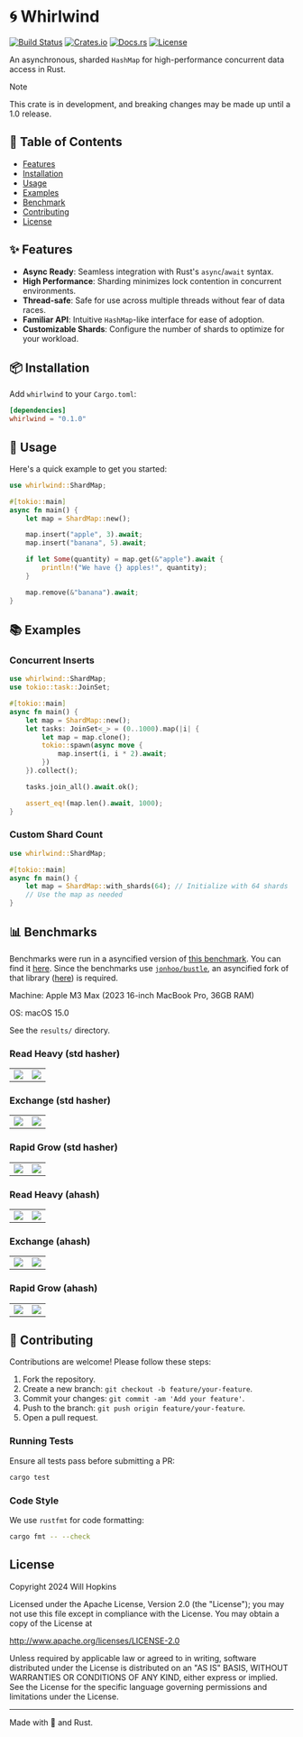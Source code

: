 # 🌀 Whirlwind

[![Build Status](https://img.shields.io/github/actions/workflow/status/fortress-build/whirlwind/rust.yml?branch=main)](https://github.com/yourusername/shardmap/actions)
[![Crates.io](https://img.shields.io/crates/v/whirlwind)](https://crates.io/crates/whirlwind)
[![Docs.rs](https://docs.rs/whirlwind/badge.svg)](https://docs.rs/whirlwind)
[![License](https://img.shields.io/crates/l/whirlwind)](https://github.com/fortress-build/whirlwind/blob/main/LICENSE)

An asynchronous, sharded `HashMap` for high-performance concurrent data access
in Rust.

> [!NOTE]
> This crate is in development, and breaking changes may be made up until a 1.0 release.

## 📖 Table of Contents

- [Features](#-features)
- [Installation](#-installation)
- [Usage](#-usage)
- [Examples](#-examples)
- [Benchmark](#-benchmarks)
- [Contributing](#-contributing)
- [License](#license)

## ✨ Features

- **Async Ready**: Seamless integration with Rust's `async`/`await` syntax.
- **High Performance**: Sharding minimizes lock contention in concurrent environments.
- **Thread-safe**: Safe for use across multiple threads without fear of data races.
- **Familiar API**: Intuitive `HashMap`-like interface for ease of adoption.
- **Customizable Shards**: Configure the number of shards to optimize for your workload.

## 📦 Installation

Add `whirlwind` to your `Cargo.toml`:

```toml
[dependencies]
whirlwind = "0.1.0"
```

## 🔧 Usage

Here's a quick example to get you started:

```rust
use whirlwind::ShardMap;

#[tokio::main]
async fn main() {
    let map = ShardMap::new();

    map.insert("apple", 3).await;
    map.insert("banana", 5).await;

    if let Some(quantity) = map.get(&"apple").await {
        println!("We have {} apples!", quantity);
    }

    map.remove(&"banana").await;
}
```

## 📚 Examples

### Concurrent Inserts

```rust
use whirlwind::ShardMap;
use tokio::task::JoinSet;

#[tokio::main]
async fn main() {
    let map = ShardMap::new();
    let tasks: JoinSet<_> = (0..1000).map(|i| {
        let map = map.clone();
        tokio::spawn(async move {
            map.insert(i, i * 2).await;
        })
    }).collect();

    tasks.join_all().await.ok();

    assert_eq!(map.len().await, 1000);
}
```

### Custom Shard Count

```rust
use whirlwind::ShardMap;

#[tokio::main]
async fn main() {
    let map = ShardMap::with_shards(64); // Initialize with 64 shards
    // Use the map as needed
}
```

## 📊 Benchmarks

Benchmarks were run in a asyncified version of [this benchmark](https://github.com/xacrimon/conc-map-bench). You can
find it [here](https://github.com/willothy/conc-map-bench). Since the benchmarks use [`jonhoo/bustle`](https://github.com/jonhoo/bustle),
an asyncified fork of that library ([here](https://github.com/willothy/bustle)) is required.

Machine: Apple M3 Max (2023 16-inch MacBook Pro, 36GB RAM)

OS: macOS 15.0

See the `results/` directory.

### Read Heavy (std hasher)

| | |
:-------------------------:|:-------------------------:
![](results/ReadHeavy.std.throughput.svg) | ![](results/ReadHeavy.std.latency.svg)

### Exchange (std hasher)

| | |
:-------------------------:|:-------------------------:
![](results/Exchange.std.throughput.svg) | ![](results/Exchange.std.latency.svg)

### Rapid Grow (std hasher)

| | |
:-------------------------:|:-------------------------:
![](results/RapidGrow.std.throughput.svg) | ![](results/RapidGrow.std.latency.svg)

### Read Heavy (ahash)

| | |
:-------------------------:|:-------------------------:
![](results/ReadHeavy.ahash.throughput.svg) | ![](results/ReadHeavy.ahash.latency.svg)

### Exchange (ahash)

| | |
:-------------------------:|:-------------------------:
![](results/Exchange.ahash.throughput.svg) | ![](results/Exchange.ahash.latency.svg)

### Rapid Grow (ahash)

| | |
:-------------------------:|:-------------------------:
![](results/RapidGrow.ahash.throughput.svg) | ![](results/RapidGrow.ahash.latency.svg)

## 🤝 Contributing

Contributions are welcome! Please follow these steps:

1. Fork the repository.
2. Create a new branch: `git checkout -b feature/your-feature`.
3. Commit your changes: `git commit -am 'Add your feature'`.
4. Push to the branch: `git push origin feature/your-feature`.
5. Open a pull request.

### Running Tests

Ensure all tests pass before submitting a PR:

```sh
cargo test
```

### Code Style

We use `rustfmt` for code formatting:

```sh
cargo fmt -- --check
```

## License

Copyright 2024 Will Hopkins

Licensed under the Apache License, Version 2.0 (the "License");
you may not use this file except in compliance with the License.
You may obtain a copy of the License at

   <http://www.apache.org/licenses/LICENSE-2.0>

Unless required by applicable law or agreed to in writing, software
distributed under the License is distributed on an "AS IS" BASIS,
WITHOUT WARRANTIES OR CONDITIONS OF ANY KIND, either express or implied.
See the License for the specific language governing permissions and
limitations under the License.

---

Made with 💖 and Rust.
